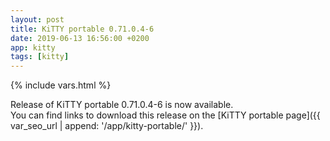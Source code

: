 ```yaml
---
layout: post
title: KiTTY portable 0.71.0.4-6
date: 2019-06-13 16:56:00 +0200
app: kitty
tags: [kitty]
---
```

{% include vars.html %}

Release of KiTTY portable 0.71.0.4-6 is now available.<br />
You can find links to download this release on the [KiTTY portable page]({{ var_seo_url | append: '/app/kitty-portable/' }}).